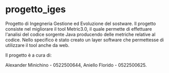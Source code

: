 # progetto_iges
Progetto di Ingegneria Gestione ed Evoluzione del sostware.
Il progetto consiste nel migliorare il tool Metric3.0, il quale permette di effettuare l'analisi del codice sorgente Java producendo delle metriche relative al codice.
Nello specifico è stato creato un layer software che permettesse di utilizzare il tool anche da web.

Il progetto è a cura di:

Alexander Minichino - 0522500644,
Aniello Florido - 0522500625.
